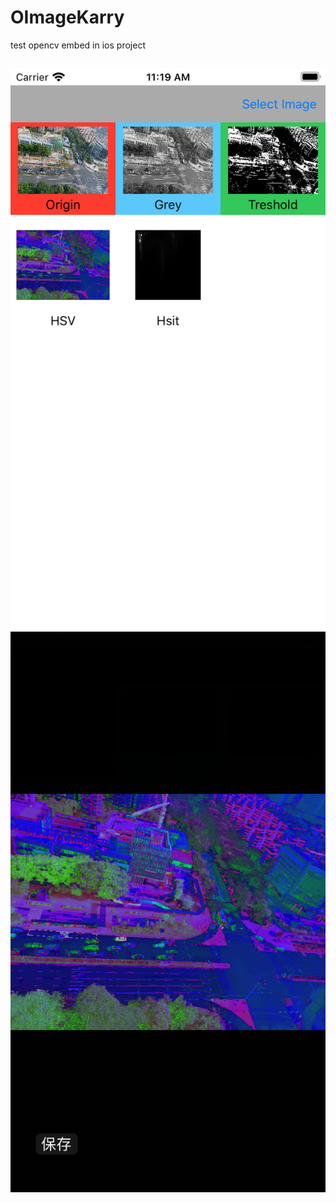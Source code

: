 # OImageKarry
 test opencv embed in ios project
 ##
![image](https://github.com/Odasoken/OImageKarry/blob/main/demo1.png) 
![image](https://github.com/Odasoken/OImageKarry/blob/main/demo2.png) 

